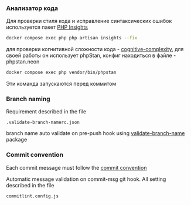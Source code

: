 ### Анализатор кода
Для проверки стиля кода и исправление синтаксических ошибок используется пакет [PHP Insights](https://phpinsights.com/)
```sh 
docker compose exec php php artisan insights --fix
```
для проверки когнитивной сложности кода - [cognitive-complexity](https://github.com/TomasVotruba/cognitive-complexity/?tab=readme-ov-file),
для своей работы он использует phpStan, конфиг находиться в файле - phpstan.neon
```sh 
docker compose exec php vendor/bin/phpstan
```
Эти команда запускаются перед коммитом
### Branch naming
Requirement described in the file
```
.validate-branch-namerc.json
```
branch name auto validate on pre-push hook using
[validate-branch-name](https://www.npmjs.com/package/validate-branch-name
) package

### Commit convention
Each commit message must follow the [commit convention](https://www.conventionalcommits.org/)

Automatic message validation on commit-msg git hook.
All setting described in the file
```
commitlint.config.js
```
